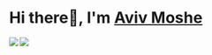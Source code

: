 # Hi there👋, I'm [Aviv Moshe](https://www.linkedin.com/in/aviv-moshe/)

<img align="left" src="https://github-readme-stats.vercel.app/api?username=avivmoshe11&show_icons=true&theme=radical"/>

<img align="left" src="https://github-readme-stats.vercel.app/api/top-langs/?username=avivmoshe11"/>




<!--
**avivmoshe11/avivmoshe11** is a ✨ _special_ ✨ repository because its `README.md` (this file) appears on your GitHub profile.


Here are some ideas to get you started:

- 🔭 I’m currently working on ...
- 🌱 I’m currently learning ...
- 👯 I’m looking to collaborate on ...
- 🤔 I’m looking for help with ...
- 💬 Ask me about ...
- 📫 How to reach me: ...
- 😄 Pronouns: ...
- ⚡ Fun fact: ...
-->
